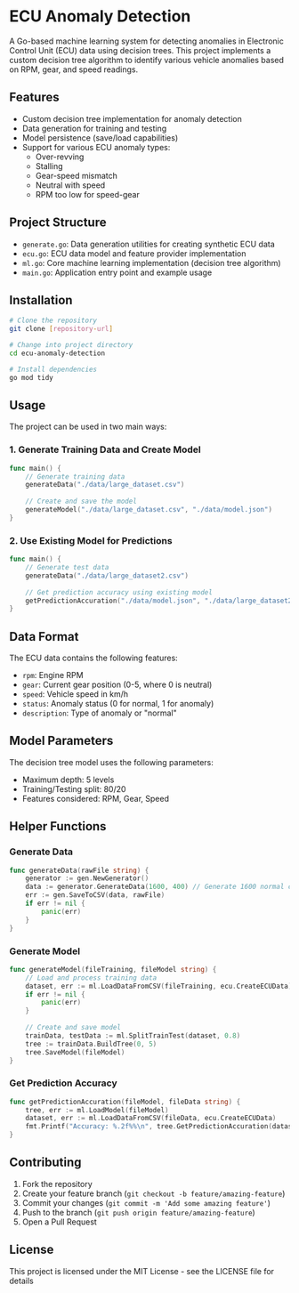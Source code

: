 # ECU Anomaly Detection

A Go-based machine learning system for detecting anomalies in Electronic Control Unit (ECU) data using decision trees. This project implements a custom decision tree algorithm to identify various vehicle anomalies based on RPM, gear, and speed readings.

## Features

- Custom decision tree implementation for anomaly detection
- Data generation for training and testing
- Model persistence (save/load capabilities)
- Support for various ECU anomaly types:
  - Over-revving
  - Stalling
  - Gear-speed mismatch
  - Neutral with speed
  - RPM too low for speed-gear

## Project Structure

- `generate.go`: Data generation utilities for creating synthetic ECU data
- `ecu.go`: ECU data model and feature provider implementation
- `ml.go`: Core machine learning implementation (decision tree algorithm)
- `main.go`: Application entry point and example usage

## Installation

```bash
# Clone the repository
git clone [repository-url]

# Change into project directory
cd ecu-anomaly-detection

# Install dependencies
go mod tidy
```

## Usage

The project can be used in two main ways:

### 1. Generate Training Data and Create Model

```go
func main() {
    // Generate training data
    generateData("./data/large_dataset.csv")
    
    // Create and save the model
    generateModel("./data/large_dataset.csv", "./data/model.json")
}
```

### 2. Use Existing Model for Predictions

```go
func main() {
    // Generate test data
    generateData("./data/large_dataset2.csv")
    
    // Get prediction accuracy using existing model
    getPredictionAccuration("./data/model.json", "./data/large_dataset2.csv")
}
```

## Data Format

The ECU data contains the following features:

- `rpm`: Engine RPM
- `gear`: Current gear position (0-5, where 0 is neutral)
- `speed`: Vehicle speed in km/h
- `status`: Anomaly status (0 for normal, 1 for anomaly)
- `description`: Type of anomaly or "normal"

## Model Parameters

The decision tree model uses the following parameters:

- Maximum depth: 5 levels
- Training/Testing split: 80/20
- Features considered: RPM, Gear, Speed

## Helper Functions

### Generate Data
```go
func generateData(rawFile string) {
    generator := gen.NewGenerator()
    data := generator.GenerateData(1600, 400) // Generate 1600 normal cases and 400 anomaly cases
    err := gen.SaveToCSV(data, rawFile)
    if err != nil {
        panic(err)
    }
}
```

### Generate Model
```go
func generateModel(fileTraining, fileModel string) {
    // Load and process training data
    dataset, err := ml.LoadDataFromCSV(fileTraining, ecu.CreateECUData)
    if err != nil {
        panic(err)
    }
    
    // Create and save model
    trainData, testData := ml.SplitTrainTest(dataset, 0.8)
    tree := trainData.BuildTree(0, 5)
    tree.SaveModel(fileModel)
}
```

### Get Prediction Accuracy
```go
func getPredictionAccuration(fileModel, fileData string) {
    tree, err := ml.LoadModel(fileModel)
    dataset, err := ml.LoadDataFromCSV(fileData, ecu.CreateECUData)
    fmt.Printf("Accuracy: %.2f%%\n", tree.GetPredictionAccuration(dataset))
}
```

## Contributing

1. Fork the repository
2. Create your feature branch (`git checkout -b feature/amazing-feature`)
3. Commit your changes (`git commit -m 'Add some amazing feature'`)
4. Push to the branch (`git push origin feature/amazing-feature`)
5. Open a Pull Request

## License

This project is licensed under the MIT License - see the LICENSE file for details